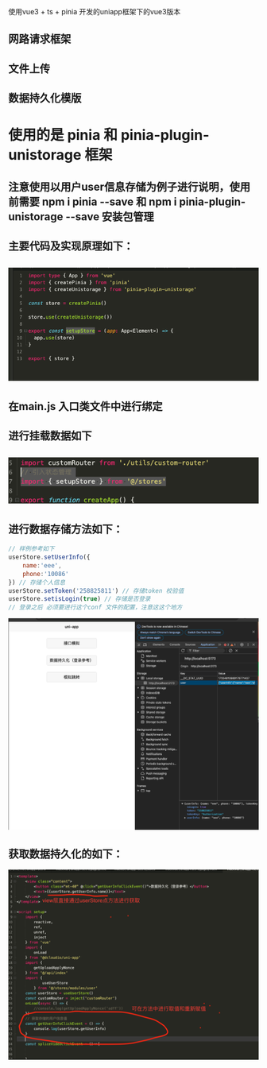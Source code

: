 使用vue3 + ts + pinia 开发的uniapp框架下的vue3版本

## 网路请求框架
## 文件上传
## 数据持久化模版

# 使用的是 pinia 和 pinia-plugin-unistorage 框架
## 注意使用以用户user信息存储为例子进行说明，使用前需要 npm i pinia --save 和  npm i pinia-plugin-unistorage --save 安装包管理
## 主要代码及实现原理如下：
## ![](README_files/3.png)
 ##  在main.js 入口类文件中进行绑定
 ##  进行挂载数据如下
 ##  ![](README_files/2.png)
 ##  进行数据存储方法如下：
```javascript
// 样例参考如下
userStore.setUserInfo({
	name:'eee',
	phone:'10086'
}) // 存储个人信息
userStore.setToken('258825811') // 存储token 校验值
userStore.setisLogin(true) // 存储是否登录
// 登录之后 必须要进行这个conf 文件的配置，注意这这个地方
```
![](README_files/1.png)
## 获取数据持久化的如下：
 ![](README_files/4.png)
